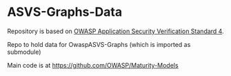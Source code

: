 # ASVS-Graphs-Data
Repository is based on [OWASP Application Security Verification Standard 4](https://github.com/OWASP/ASVS/).
 
Repo to hold data for OwaspASVS-Graphs (which is imported as submodule)

Main code is at https://github.com/OWASP/Maturity-Models
